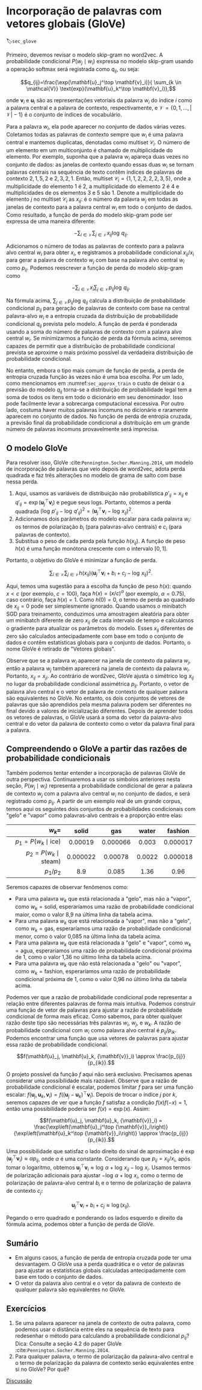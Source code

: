 # Incorporação de palavras com vetores globais (GloVe)
:label:`sec_glove`

Primeiro, devemos revisar o modelo skip-gram no word2vec. A probabilidade condicional $P(w_j\mid w_i)$ expressa no modelo skip-gram usando a operação softmax será registrada como $q_{ij}$, ou seja:

$$q_{ij}=\frac{\exp(\mathbf{u}_j^\top \mathbf{v}_i)}{ \sum_{k \in \mathcal{V}} \text{exp}(\mathbf{u}_k^\top \mathbf{v}_i)},$$

onde $\mathbf{v}_i$ e $\mathbf{u}_i$ são as representações vetoriais da palavra $w_i$ do índice $i$ como a palavra central e a palavra de contexto, respectivamente, e $\mathcal{V} = \{0, 1, \ldots, |\mathcal{V}|-1\}$ é o conjunto de índices de vocabulário.

Para a palavra $w_i$, ela pode aparecer no conjunto de dados várias vezes. Coletamos todas as palavras de contexto sempre que $w_i$ é uma palavra central e mantemos duplicatas, denotadas como multiset $\mathcal{C}_i$. O número de um elemento em um multiconjunto é chamado de multiplicidade do elemento. Por exemplo, suponha que a palavra $w_i$ apareça duas vezes no conjunto de dados: as janelas de contexto quando essas duas $w_i$ se tornam palavras centrais na sequência de texto contêm índices de palavras de contexto $2, 1, 5, 2$ e $2, 3, 2, 1$. Então, multiset $\mathcal{C}_i = \{1, 1, 2, 2, 2, 2, 3, 5\}$, onde a multiplicidade do elemento 1 é 2, a multiplicidade do elemento 2 é 4 e multiplicidades de os elementos 3 e 5 são 1. Denote a multiplicidade do elemento $j$ no multiset $\mathcal{C}_i$ as $x_{ij}$: é o número da palavra $w_j$ em todas as janelas de contexto para a palavra central $w_i$ em todo o conjunto de dados. Como resultado, a função de perda do modelo skip-gram pode ser expressa de uma maneira diferente:

$$-\sum_{i\in\mathcal{V}}\sum_{j\in\mathcal{V}} x_{ij} \log\,q_{ij}.$$

Adicionamos o número de todas as palavras de contexto para a palavra alvo central $w_i$ para obter $x_i$, e registramos a probabilidade condicional $x_{ij}/x_i$ para gerar a palavra de contexto $w_j$ com base na palavra alvo central $w_i$ como $p_{ij}$. Podemos reescrever a função de perda do modelo skip-gram como

$$-\sum_{i\in\mathcal{V}} x_i \sum_{j\in\mathcal{V}} p_{ij} \log\,q_{ij}.$$

Na fórmula acima, $\sum_{j\in\mathcal{V}} p_{ij} \log\,q_{ij}$ calcula a distribuição de probabilidade condicional $p_{ij}$ para geração de palavras de contexto com base na central palavra-alvo $w_i$ e a entropia cruzada da distribuição de probabilidade condicional $q_{ij}$ prevista pelo modelo. A função de perda é ponderada usando a soma do número de palavras de contexto com a palavra alvo central $w_i$. Se minimizarmos a função de perda da fórmula acima, seremos capazes de permitir que a distribuição de probabilidade condicional prevista se aproxime o mais próximo possível da verdadeira distribuição de probabilidade condicional.

No entanto, embora o tipo mais comum de função de perda, a perda de entropia cruzada
função às vezes não é uma boa escolha. Por um lado, como mencionamos em
:numref:`sec_approx_train`
o custo de deixar o
a previsão do modelo $q_{ij}$ torna-se a distribuição de probabilidade legal tem a soma
de todos os itens em todo o dicionário em seu denominador. Isso pode facilmente levar
a sobrecarga computacional excessiva. Por outro lado, costuma haver muitos
palavras incomuns no dicionário e raramente aparecem no conjunto de dados. No
função de perda de entropia cruzada, a previsão final da probabilidade condicional
a distribuição em um grande número de palavras incomuns provavelmente será imprecisa.



## O modelo GloVe

Para resolver isso, GloVe :cite:`Pennington.Socher.Manning.2014`, um modelo de incorporação de palavras que veio depois de word2vec, adota
perda quadrada e faz três alterações no modelo de grama de salto com base nessa perda.

1. Aqui, usamos as variáveis de distribuição não probabilística $p'_{ij}=x_{ij}$ e $q'_{ij}=\exp(\mathbf{u}_j^\top \mathbf{v}_i)$ e pegue seus logs. Portanto, obtemos a perda quadrada $\left(\log\,p'_{ij} - \log\,q'_{ij}\right)^2 = \left(\mathbf{u}_j^\top \mathbf{v}_i - \log\,x_{ij}\right)^2$.
2. Adicionamos dois parâmetros do modelo escalar para cada palavra $w_i$: os termos de polarização $b_i$ (para palavras-alvo centrais) e $c_i$ (para palavras de contexto).
3. Substitua o peso de cada perda pela função $h(x_{ij})$. A função de peso $h(x)$ é uma função monótona crescente com o intervalo $[0, 1]$.

Portanto, o objetivo do GloVe é minimizar a função de perda.

$$\sum_{i\in\mathcal{V}} \sum_{j\in\mathcal{V}} h(x_{ij}) \left(\mathbf{u}_j^\top \mathbf{v}_i + b_i + c_j - \log\,x_{ij}\right)^2.$$

Aqui, temos uma sugestão para a escolha da função de peso $h(x)$: quando $x<c$ (por exemplo, $c=100$), faça $h(x) = (x/c) ^\alpha$ (por exemplo, $\alpha = 0.75$), caso contrário, faça $h(x) = 1$. Como $h(0)=0$, o termo de perda ao quadrado de $x_{ij}=0$ pode ser simplesmente ignorado. Quando usamos o minibatch SGD para treinamento, conduzimos uma amostragem aleatória para obter um minibatch diferente de zero $x_{ij}$ de cada intervalo de tempo e calculamos o gradiente para atualizar os parâmetros do modelo. Esses $x_{ij}$ diferentes de zero são calculados antecipadamente com base em todo o conjunto de dados e contêm estatísticas globais para o conjunto de dados. Portanto, o nome GloVe é retirado de "Vetores globais".

Observe que se a palavra $w_i$ aparecer na janela de contexto da palavra $w_j$, então a palavra $w_j$ também aparecerá na janela de contexto da palavra $w_i$. Portanto, $x_{ij}=x_{ji}$. Ao contrário de word2vec, GloVe ajusta o simétrico $\log\, x_{ij}$ no lugar da probabilidade condicional assimétrica $p_{ij}$. Portanto, o vetor de palavra alvo central e o vetor de palavra de contexto de qualquer palavra são equivalentes no GloVe. No entanto, os dois conjuntos de vetores de palavras que são aprendidos pela mesma palavra podem ser diferentes no final devido a valores de inicialização diferentes. Depois de aprender todos os vetores de palavras, o GloVe usará a soma do vetor da palavra-alvo central e do vetor da palavra de contexto como o vetor da palavra final para a palavra.


## Compreendendo o GloVe a partir das razões de probabilidade condicionais

Também podemos tentar entender a incorporação de palavras GloVe de outra perspectiva. Continuaremos a usar os símbolos anteriores nesta seção, $P(w_j \mid w_i)$ representa a probabilidade condicional de gerar a palavra de contexto $w_j$ com a palavra alvo central $w_i$ no conjunto de dados, e será registrado como $p_{ij}$. A partir de um exemplo real de um grande corpus, temos aqui os seguintes dois conjuntos de probabilidades condicionais com "gelo" e "vapor" como palavras-alvo centrais e a proporção entre elas:

|$w_k$=|solid|gas|water|fashion|
|--:|:-:|:-:|:-:|:-:|
|$p_1=P(w_k\mid \text{ice})$|0.00019|0.000066|0.003|0.000017|
|$p_2=P(w_k\mid\text{steam})$|0.000022|0.00078|0.0022|0.000018|
|$p_1/p_2$|8.9|0.085|1.36|0.96|

Seremos capazes de observar fenômenos como:

* Para uma palavra $w_k$ que está relacionada a "gelo", mas não a "vapor", como $w_k=\text{solid}$, esperaríamos uma razão de probabilidade condicional maior, como o valor 8,9 na última linha da tabela acima.
* Para uma palavra $w_k$ que está relacionada a "vapor", mas não a "gelo", como $w_k=\text{gas}$, esperaríamos uma razão de probabilidade condicional menor, como o valor 0,085 na última linha da tabela acima.
* Para uma palavra $w_k$ que está relacionada a "gelo" e "vapor", como $w_k=\text{agua}$, esperaríamos uma razão de probabilidade condicional próxima de 1, como o valor 1,36 no último linha da tabela acima.
* Para uma palavra $w_k$ que não está relacionada a "gelo" ou "vapor", como $w_k=\text{fashion}$, esperaríamos uma razão de probabilidade condicional próxima de 1, como o valor 0,96 no último linha da tabela acima.

Podemos ver que a razão de probabilidade condicional pode representar a relação entre diferentes palavras de forma mais intuitiva. Podemos construir uma função de vetor de palavras para ajustar a razão de probabilidade condicional de forma mais eficaz. Como sabemos, para obter qualquer razão deste tipo são necessárias três palavras $w_i$, $w_j$, e $w_k$. A razão de probabilidade condicional com $w_i$ como palavra alvo central é ${p_{ij}}/{p_{ik}}$. Podemos encontrar uma função que usa vetores de palavras para ajustar essa razão de probabilidade condicional.

$$f(\mathbf{u}_j, \mathbf{u}_k, {\mathbf{v}}_i) \approx \frac{p_{ij}}{p_{ik}}.$$

O projeto possível da função $f$ aqui não será exclusivo. Precisamos apenas considerar uma possibilidade mais razoável. Observe que a razão de probabilidade condicional é escalar, podemos limitar $f$ para ser uma função escalar: $f(\mathbf{u}_j, \mathbf{u}_k, {\mathbf{v}}_i) = f\left((\mathbf{u}_j - \mathbf{u}_k)^\top {\mathbf{v}}_i\right)$. Depois de trocar o índice $j$ por $k$, seremos capazes de ver que a função $f$ satisfaz a condição $f(x)f(-x)=1$, então uma possibilidade poderia ser $f(x)=\exp(x)$. Assim: 

$$f(\mathbf{u}_j, \mathbf{u}_k, {\mathbf{v}}_i) = \frac{\exp\left(\mathbf{u}_j^\top {\mathbf{v}}_i\right)}{\exp\left(\mathbf{u}_k^\top {\mathbf{v}}_i\right)} \approx \frac{p_{ij}}{p_{ik}}.$$

Uma possibilidade que satisfaz o lado direito do sinal de aproximação é $\exp\left(\mathbf{u}_j^\top {\mathbf{v}}_i\right) \approx \alpha p_{ij}$, onde $\alpha$ é uma constante. Considerando que $p_{ij}=x_{ij}/x_i$, após tomar o logaritmo, obtemos $\mathbf{u}_j^\top {\mathbf{v}}_i \approx \log\,\alpha + \log\,x_{ij} - \log\,x_i$. Usamos termos de polarização adicionais para ajustar $- \log\, \alpha + \log\, x_i$, como o termo de polarização de palavra-alvo central $b_i$ e o termo de polarização de palavra de contexto $c_j$:

$$\mathbf{u}_j^\top \mathbf{v}_i + b_i + c_j \approx \log(x_{ij}).$$

Pegando o erro quadrado e ponderando os lados esquerdo e direito da fórmula acima, podemos obter a função de perda de GloVe.


## Sumário

* Em alguns casos, a função de perda de entropia cruzada pode ter uma desvantagem. O GloVe usa a perda quadrática e o vetor de palavras para ajustar as estatísticas globais calculadas antecipadamente com base em todo o conjunto de dados.
* O vetor da palavra alvo central e o vetor da palavra de contexto de qualquer palavra são equivalentes no GloVe.

## Exercícios

1. Se uma palavra aparecer na janela de contexto de outra palavra, como podemos usar o
   distância entre eles na sequência de texto para redesenhar o método para
   calculando a probabilidade condicional $p_{ij}$? Dica: Consulte a seção 4.2 do
   paper GloVe :cite:`Pennington.Socher.Manning.2014`.
1. Para qualquer palavra, o termo de polarização da palavra-alvo central e o termo de polarização da palavra de contexto serão equivalentes entre si no GloVe? Por quê?

[Discussão](https://discuss.d2l.ai/t/385)
<!--stackedit_data:
eyJoaXN0b3J5IjpbMTI0MDIzMjg5MSwtMTAxNzg3NjI4MV19
-->